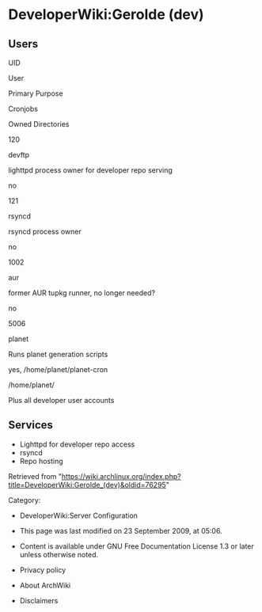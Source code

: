DeveloperWiki:Gerolde (dev)
===========================

  

Users
-----

UID

User

Primary Purpose

Cronjobs

Owned Directories

120

devftp

lighttpd process owner for developer repo serving

no

121

rsyncd

rsyncd process owner

no

1002

aur

former AUR tupkg runner, no longer needed?

no

5006

planet

Runs planet generation scripts

yes, /home/planet/planet-cron

/home/planet/

Plus all developer user accounts

Services
--------

-   Lighttpd for developer repo access
-   rsyncd
-   Repo hosting

Retrieved from
"https://wiki.archlinux.org/index.php?title=DeveloperWiki:Gerolde_(dev)&oldid=76295"

Category:

-   DeveloperWiki:Server Configuration

-   This page was last modified on 23 September 2009, at 05:06.
-   Content is available under GNU Free Documentation License 1.3 or
    later unless otherwise noted.
-   Privacy policy
-   About ArchWiki
-   Disclaimers

